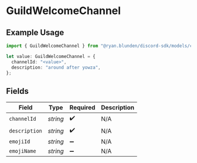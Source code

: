 # GuildWelcomeChannel

## Example Usage

```typescript
import { GuildWelcomeChannel } from "@ryan.blunden/discord-sdk/models/components";

let value: GuildWelcomeChannel = {
  channelId: "<value>",
  description: "around after yowza",
};
```

## Fields

| Field              | Type               | Required           | Description        |
| ------------------ | ------------------ | ------------------ | ------------------ |
| `channelId`        | *string*           | :heavy_check_mark: | N/A                |
| `description`      | *string*           | :heavy_check_mark: | N/A                |
| `emojiId`          | *string*           | :heavy_minus_sign: | N/A                |
| `emojiName`        | *string*           | :heavy_minus_sign: | N/A                |